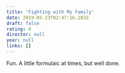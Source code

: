```yaml
---
title: 'Fighting with My Family'
date: 2019-05-23T02:47:16.283Z
draft: false
rating: 4
director: null
year: null
links: []
---
```


Fun. A little formulaic at times, but well done.
